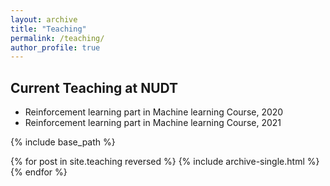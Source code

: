 ```yaml
---
layout: archive
title: "Teaching"
permalink: /teaching/
author_profile: true
---
```


## Current Teaching at NUDT
* Reinforcement learning part in Machine learning Course, 2020
* Reinforcement learning part in Machine learning Course, 2021



{% include base_path %}

{% for post in site.teaching reversed %}
  {% include archive-single.html %}
{% endfor %}

